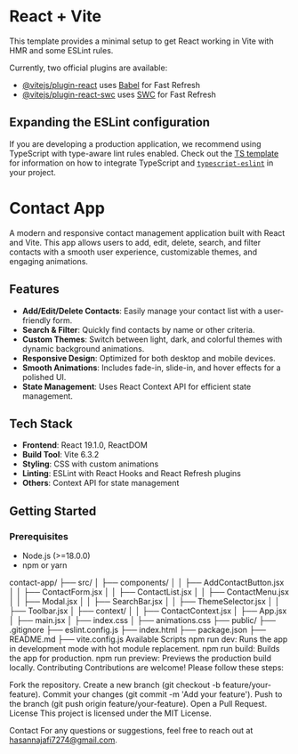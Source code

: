 # React + Vite

This template provides a minimal setup to get React working in Vite with HMR and some ESLint rules.

Currently, two official plugins are available:

- [@vitejs/plugin-react](https://github.com/vitejs/vite-plugin-react/blob/main/packages/plugin-react) uses [Babel](https://babeljs.io/) for Fast Refresh
- [@vitejs/plugin-react-swc](https://github.com/vitejs/vite-plugin-react/blob/main/packages/plugin-react-swc) uses [SWC](https://swc.rs/) for Fast Refresh

## Expanding the ESLint configuration

If you are developing a production application, we recommend using TypeScript with type-aware lint rules enabled. Check out the [TS template](https://github.com/vitejs/vite/tree/main/packages/create-vite/template-react-ts) for information on how to integrate TypeScript and [`typescript-eslint`](https://typescript-eslint.io) in your project.
# Contact App

A modern and responsive contact management application built with React and Vite. This app allows users to add, edit, delete, search, and filter contacts with a smooth user experience, customizable themes, and engaging animations.

## Features

- **Add/Edit/Delete Contacts**: Easily manage your contact list with a user-friendly form.
- **Search & Filter**: Quickly find contacts by name or other criteria.
- **Custom Themes**: Switch between light, dark, and colorful themes with dynamic background animations.
- **Responsive Design**: Optimized for both desktop and mobile devices.
- **Smooth Animations**: Includes fade-in, slide-in, and hover effects for a polished UI.
- **State Management**: Uses React Context API for efficient state management.

## Tech Stack

- **Frontend**: React 19.1.0, ReactDOM
- **Build Tool**: Vite 6.3.2
- **Styling**: CSS with custom animations
- **Linting**: ESLint with React Hooks and React Refresh plugins
- **Others**: Context API for state management

## Getting Started

### Prerequisites

- Node.js (>=18.0.0)
- npm or yarn



contact-app/
├── src/
│   ├── components/
│   │   ├── AddContactButton.jsx
│   │   ├── ContactForm.jsx
│   │   ├── ContactList.jsx
│   │   ├── ContactMenu.jsx
│   │   ├── Modal.jsx
│   │   ├── SearchBar.jsx
│   │   ├── ThemeSelector.jsx
│   │   ├── Toolbar.jsx
│   ├── context/
│   │   ├── ContactContext.jsx
│   ├── App.jsx
│   ├── main.jsx
│   ├── index.css
│   ├── animations.css
├── public/
├── .gitignore
├── eslint.config.js
├── index.html
├── package.json
├── README.md
├── vite.config.js
Available Scripts
npm run dev: Runs the app in development mode with hot module replacement.
npm run build: Builds the app for production.
npm run preview: Previews the production build locally.
Contributing
Contributions are welcome! Please follow these steps:

Fork the repository.
Create a new branch (git checkout -b feature/your-feature).
Commit your changes (git commit -m 'Add your feature').
Push to the branch (git push origin feature/your-feature).
Open a Pull Request.
License
This project is licensed under the MIT License.

Contact
For any questions or suggestions, feel free to reach out at hasannajafi7274@gmail.com.